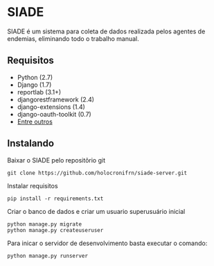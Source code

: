 # SIADE

SIADE é um sistema para coleta de dados realizada pelos agentes de endemias, eliminando todo o trabalho manual.

## Requisitos

* Python (2.7)
* Django (1.7)
* reportlab (3.1+)
* djangorestframework (2.4)
* django-extensions (1.4)
* django-oauth-toolkit (0.7)
* [Entre outros](https://github.com/holocronifrn/siade-server/blob/master/requirements/common.txt)

## Instalando

Baixar o SIADE pelo repositõrio git

	git clone https://github.com/holocronifrn/siade-server.git

Instalar requisitos

	pip install -r requirements.txt

Criar o banco de dados e criar um usuario superusuário inicial

	python manage.py migrate
	python manage.py createuseruser

Para inicar o servidor de desenvolvimento basta executar o comando:

	python manage.py runserver
